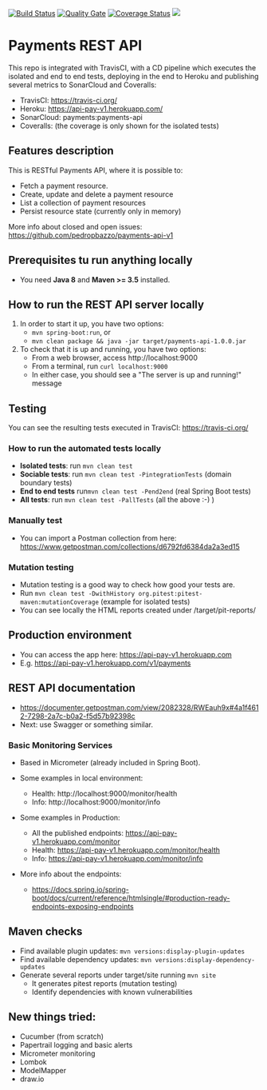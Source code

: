 [![Build Status](https://travis-ci.org/islomar/payments-api.svg)](https://travis-ci.org/islomar/payments-api)
[![Quality Gate](https://sonarcloud.io/api/project_badges/measure?project=com.islomar.payments%3Apayments-api&metric=alert_status)](https://sonarcloud.io/dashboard/index/com.islomar.payments:payments-api)
[![Coverage Status](https://coveralls.io/repos/islomar/payments-api/badge.svg?branch=master&service=github)](https://coveralls.io/github/islomar/payments-api?branch=master)
<img src="http://validator.swagger.io/validator?url=https://raw.githubusercontent.com/islomar/payments-api/master/openapi/payments-api.yaml">

# Payments REST API
This repo is integrated with TravisCI, with a CD pipeline which executes the isolated and end to end tests, deploying in the end to Heroku and publishing several metrics to SonarCloud and Coveralls:

* TravisCI: https://travis-ci.org/
* Heroku: https://api-pay-v1.herokuapp.com/
* SonarCloud: payments:payments-api
* Coveralls: (the coverage is only shown for the isolated tests)

## Features description
This is RESTful Payments API, where it is possible to:
* Fetch	a payment resource.	
* Create, update and delete	a payment resource
* List a collection of payment resources
* Persist resource state (currently only in memory)	

More info about closed and open issues: https://github.com/pedropbazzo/payments-api-v1


## Prerequisites tu run anything locally
* You need **Java 8** and **Maven >= 3.5** installed.


## How to run the REST API server locally
1. In order to start it up, you have two options:
    * `mvn spring-boot:run`, or
    * `mvn clean package && java -jar target/payments-api-1.0.0.jar`
2. To check that it is up and running, you have two options:
    * From a web browser, access http://localhost:9000
    * From a terminal, run `curl localhost:9000`
    * In either case, you should see a "The server is up and running!" message


## Testing
You can see the resulting tests executed in TravisCI: https://travis-ci.org/

### How to run the automated tests locally
* **Isolated tests**: run `mvn clean test`
* **Sociable tests**: run `mvn clean test -PintegrationTests` (domain boundary tests)
* **End to end tests** run`mvn clean test -Pend2end` (real Spring Boot tests)
* **All tests**: run `mvn clean test -PallTests` (all the above :-) )

### Manually test
* You can import a Postman collection from here: https://www.getpostman.com/collections/d6792fd6384da2a3ed15

### Mutation testing
* Mutation testing is a good way to check how good your tests are.
* Run `mvn clean test -DwithHistory org.pitest:pitest-maven:mutationCoverage` (example for isolated tests)
* You can see locally the HTML reports created under /target/pit-reports/<timestamp>


## Production environment
* You can access the app here: https://api-pay-v1.herokuapp.com
* E.g. https://api-pay-v1.herokuapp.com/v1/payments

## REST API documentation
* https://documenter.getpostman.com/view/2082328/RWEauh9x#4a1f4612-7298-2a7c-b0a2-f5d57b92398c
* Next: use Swagger or something similar.

### Basic Monitoring Services
* Based in Micrometer (already included in Spring Boot).
* Some examples in local environment:
    * Health:   http://localhost:9000/monitor/health
    * Info:     http://localhost:9000/monitor/info
* Some examples in Production:
    * All the published endpoints: https://api-pay-v1.herokuapp.com/monitor
    * Health:   https://api-pay-v1.herokuapp.com/monitor/health
    * Info:     https://api-pay-v1.herokuapp.com/monitor/info
 
* More info about the endpoints:
    * https://docs.spring.io/spring-boot/docs/current/reference/htmlsingle/#production-ready-endpoints-exposing-endpoints


## Maven checks
* Find available plugin updates: `mvn versions:display-plugin-updates`
* Find available dependency updates: `mvn versions:display-dependency-updates`
* Generate several reports under target/site running `mvn site`
    * It generates pitest reports (mutation testing)
    * Identify dependencies with known vulnerabilities

## New things tried:
* Cucumber (from scratch)
* Papertrail logging and basic alerts
* Micrometer monitoring
* Lombok
* ModelMapper
* draw.io
